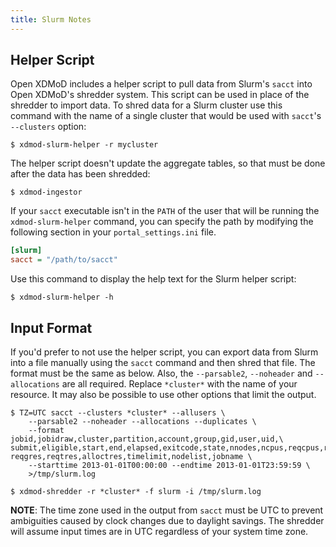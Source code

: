 ```yaml
---
title: Slurm Notes
---
```


Helper Script
-------------

Open XDMoD includes a helper script to pull data from Slurm's `sacct`
into Open XDMoD's shredder system. This script can be used in place of
the shredder to import data. To shred data for a Slurm cluster use this
command with the name of a single cluster that would be used with
`sacct`'s `--clusters` option:

    $ xdmod-slurm-helper -r mycluster

The helper script doesn't update the aggregate tables, so that must be
done after the data has been shredded:

    $ xdmod-ingestor

If your `sacct` executable isn't in the `PATH` of the user that will be
running the `xdmod-slurm-helper` command, you can specify the path by
modifying the following section in your `portal_settings.ini` file.

```ini
[slurm]
sacct = "/path/to/sacct"
```

Use this command to display the help text for the Slurm helper script:

    $ xdmod-slurm-helper -h

Input Format
------------

If you'd prefer to not use the helper script, you can export data from
Slurm into a file manually using the `sacct` command and then shred that
file.  The format must be the same as below.  Also, the `--parsable2`,
`--noheader` and `--allocations` are all required.  Replace `*cluster*`
with the name of your resource.  It may also be possible to use other
options that limit the output.

```
$ TZ=UTC sacct --clusters *cluster* --allusers \
    --parsable2 --noheader --allocations --duplicates \
    --format jobid,jobidraw,cluster,partition,account,group,gid,user,uid,\
submit,eligible,start,end,elapsed,exitcode,state,nnodes,ncpus,reqcpus,reqmem,\
reqgres,reqtres,alloctres,timelimit,nodelist,jobname \
    --starttime 2013-01-01T00:00:00 --endtime 2013-01-01T23:59:59 \
    >/tmp/slurm.log

$ xdmod-shredder -r *cluster* -f slurm -i /tmp/slurm.log
```

**NOTE**: The time zone used in the output from `sacct` must be UTC to
prevent ambiguities caused by clock changes due to daylight savings. The
shredder will assume input times are in UTC regardless of your system
time zone.
